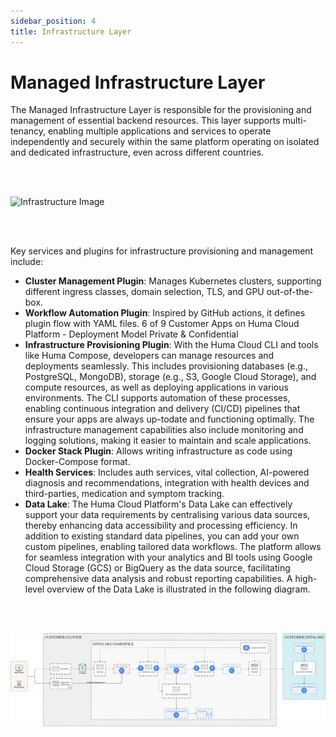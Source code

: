 ```yaml
---
sidebar_position: 4
title: Infrastructure Layer
---
```


# Managed Infrastructure Layer


The Managed Infrastructure Layer is responsible for the provisioning and management of essential backend resources. This layer supports multi-tenancy, enabling multiple applications and services to operate independently and securely within the same platform operating on isolated and dedicated infrastructure, even across different countries.

<br></br>

![Infrastructure Image](./assets/infra_img.png)

<br></br>

Key services and plugins for infrastructure provisioning and management include:

- **Cluster Management Plugin**: Manages Kubernetes clusters, supporting different ingress classes, domain selection, TLS, and GPU out-of-the-box.
- **Workflow Automation Plugin**: Inspired by GitHub actions, it defines plugin flow with YAML files. 6 of 9 Customer Apps on Huma Cloud Platform - Deployment Model Private & Confidential
- **Infrastructure Provisioning Plugin**: With the Huma Cloud CLI and tools like Huma Compose, developers can manage resources and deployments seamlessly. This includes provisioning databases (e.g., PostgreSQL, MongoDB), storage (e.g., S3, Google Cloud Storage), and compute resources, as well as deploying applications in various environments. The CLI supports automation of these processes, enabling continuous integration and delivery (CI/CD) pipelines that ensure your apps are always up-todate and functioning optimally. The infrastructure management capabilities also include monitoring and logging solutions, making it easier to maintain and scale applications.
- **Docker Stack Plugin**: Allows writing infrastructure as code using Docker-Compose format.
- **Health Services**: Includes auth services, vital collection, AI-powered diagnosis and recommendations, integration with health devices and third-parties, medication and symptom tracking.
- **Data Lake**: The Huma Cloud Platform's Data Lake can effectively support your data requirements by centralising various data sources, thereby enhancing data accessibility and processing efficiency. In addition to existing standard data pipelines, you can add your own custom pipelines, enabling tailored data workflows. The platform allows for seamless integration with your analytics and BI tools using Google Cloud Storage (GCS) or BigQuery as the data source, facilitating comprehensive data analysis and robust reporting capabilities. A high-level overview of the Data Lake is illustrated in the following diagram.

<br></br>

![Infrastructure Image 2](./assets/infra_img2.png)

<br></br>